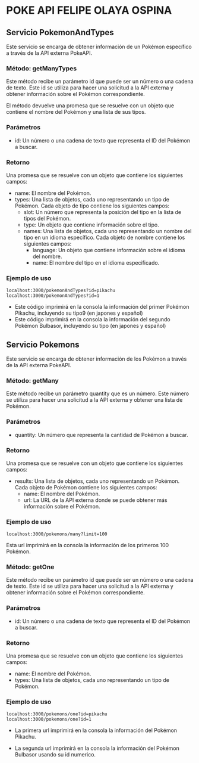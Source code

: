 
# POKE API FELIPE OLAYA OSPINA

## Servicio PokemonAndTypes

Este servicio se encarga de obtener información de un Pokémon específico a través de la API externa PokeAPI.

### Método: getManyTypes

Este método recibe un parámetro id que puede ser un número o una cadena de texto. Este id se utiliza para hacer una solicitud a la API externa y obtener información sobre el Pokémon correspondiente.

El método devuelve una promesa que se resuelve con un objeto que contiene el nombre del Pokémon y una lista de sus tipos.

### Parámetros

- id: Un número o una cadena de texto que representa el ID del Pokémon a buscar.

### Retorno

Una promesa que se resuelve con un objeto que contiene los siguientes campos:

- name: El nombre del Pokémon.
- types: Una lista de objetos, cada uno representando un tipo de Pokémon. Cada objeto de tipo contiene los siguientes campos:
  - slot: Un número que representa la posición del tipo en la lista de tipos del Pokémon.
  - type: Un objeto que contiene información sobre el tipo.
  - names: Una lista de objetos, cada uno representando un nombre del tipo en un idioma específico. Cada objeto de nombre contiene los siguientes campos:
    - language: Un objeto que contiene información sobre el idioma del nombre.
    - name: El nombre del tipo en el idioma especificado.

### Ejemplo de uso

```
localhost:3000/pokemonAndTypes?id=pikachu
localhost:3000/pokemonAndTypes?id=1
``` 

- Este código imprimirá en la consola la información del primer Pokémon Pikachu, incluyendo su tipo9 (en japones y español) 
- Este código imprimirá en la consola la información del segundo Pokémon Bulbasor, incluyendo su tipo (en japones y español) 

## Servicio Pokemons

Este servicio se encarga de obtener información de los Pokémon a través de la API externa PokeAPI.


### Método: getMany

Este método recibe un parámetro quantity que es un número. Este número se utiliza para hacer una solicitud a la API externa y obtener una lista de Pokémon.

### Parámetros

- quantity: Un número que representa la cantidad de Pokémon a buscar.

### Retorno

Una promesa que se resuelve con un objeto que contiene los siguientes campos:

- results: Una lista de objetos, cada uno representando un Pokémon. Cada objeto de Pokémon contiene los siguientes campos:
  - name: El nombre del Pokémon.
  - url: La URL de la API externa donde se puede obtener más información sobre el Pokémon.

### Ejemplo de uso
```
localhost:3000/pokemons/many?limit=100
``` 
Esta url imprimirá en la consola la información de los primeros 100 Pokémon.

### Método: getOne

Este método recibe un parámetro id que puede ser un número o una cadena de texto. Este id se utiliza para hacer una solicitud a la API externa y obtener información sobre el Pokémon correspondiente.

### Parámetros

- id: Un número o una cadena de texto que representa el ID del Pokémon a buscar.

### Retorno

Una promesa que se resuelve con un objeto que contiene los siguientes campos:

- name: El nombre del Pokémon.
- types: Una lista de objetos, cada uno representando un tipo de Pokémon.


### Ejemplo de uso

```
localhost:3000/pokemons/one?id=pikachu
localhost:3000/pokemons/one?id=1
``` 

- La primera url imprimirá en la consola la información del Pokémon Pikachu.

- La segunda url imprimirá en la consola la información del Pokémon Bulbasor usando su id numerico.





